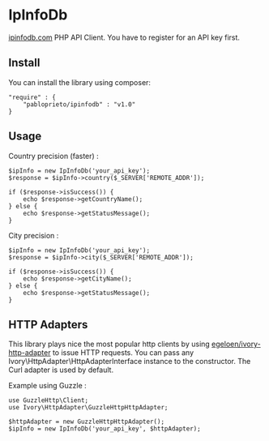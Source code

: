 # IpInfoDb

[ipinfodb.com](http://ipinfodb.com) PHP API Client. You have to register for an API key first.

## Install

You can install the library using composer:

    "require" : {
        "pabloprieto/ipinfodb" : "v1.0"
    }

## Usage

Country precision (faster) :

    $ipInfo = new IpInfoDb('your_api_key');
    $response = $ipInfo->country($_SERVER['REMOTE_ADDR']);
    
    if ($response->isSuccess()) {
        echo $response->getCountryName();
    } else {
        echo $response->getStatusMessage();
    }

City precision :

    $ipInfo = new IpInfoDb('your_api_key');
    $response = $ipInfo->city($_SERVER['REMOTE_ADDR']);
    
    if ($response->isSuccess()) {
        echo $response->getCityName();
    } else {
        echo $response->getStatusMessage();
    }

## HTTP Adapters

This library plays nice the most popular http clients by using [egeloen/ivory-http-adapter](https://github.com/egeloen/ivory-http-adapter) to issue HTTP requests.
You can pass any Ivory\HttpAdapter\HttpAdapterInterface instance to the constructor. The Curl adapter is used by default.

Example using Guzzle :

    use GuzzleHttp\Client;
    use Ivory\HttpAdapter\GuzzleHttpHttpAdapter;
    
    $httpAdapter = new GuzzleHttpHttpAdapter();
    $ipInfo = new IpInfoDb('your_api_key', $httpAdapter);
